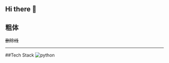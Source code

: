 ## Hi there 👋

<!--
**m7124/m7124** is a ✨ _special_ ✨ repository because its `README.md` (this file) appears on your GitHub profile.

Here are some ideas to get you started:

- 🔭 I’m currently working on ...
- 🌱 I’m currently learning ...
- 👯 I’m looking to collaborate on ...
- 🤔 I’m looking for help with ...
- 💬 Ask me about ...
- 📫 How to reach me: ...
- 😄 Pronouns: ...
- ⚡ Fun fact: ...
-->
**粗体**
---
~~删除线~~
***
##Tech Stack
![python](https://img.shields.io/badge/-python-3776AB?style=flat&logo=python&logoColor=white)
